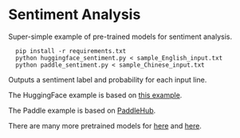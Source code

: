# Sentiment Analysis

Super-simple example of pre-trained models for sentiment analysis.


```shell 
  pip install -r requirements.txt
  python huggingface_sentiment.py < sample_English_input.txt
  python paddle_sentiment.py < sample_Chinese_input.txt
```

Outputs a sentiment label and probability for each input line.

The HuggingFace example is based on <a href="https://huggingface.co/transformers/task_summary.html">this example</a>.

The Paddle example is based on <a
href="https://www.paddlepaddle.org.cn/hubdetail?name=senta_bilstm&en_category=SentimentAnalysis">PaddleHub</a>.

There are many more pretrained models for <a
href="https://huggingface.co/models">here</a> and <a
href="https://www.paddlepaddle.org.cn/hublist">here</a>.



